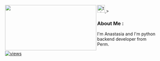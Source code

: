 <a href="https://t.me/Nesqvic" target="_blank">
  <img src="https://img.shields.io/static/v1?message=Telegram&logo=telegram&label=&color=2CA5E0&logoColor=white&labelColor=&style=for-the-badge" height="25" alt="telegram logo"/>
 </a>
<img align="left" src="https://media.giphy.com/media/v1.Y2lkPTc5MGI3NjExeng0eGw5Y2w4OTFhZ3h0Zzc4enp4Yzc5c21ndnpqODIxNW54d3E4YyZlcD12MV9pbnRlcm5hbF9naWZfYnlfaWQmY3Q9Zw/3o7TKL99c114pKWM7u/giphy.gif" width="300" height="150"/>>

### About Me :
<p align="left">I'm Anastasia and I'm python backend developer from Perm.

[![views](https://komarev.com/ghpvc/?username=kvasty&style=flat&color=313131&label=views)](https://github.com/kvasty)
